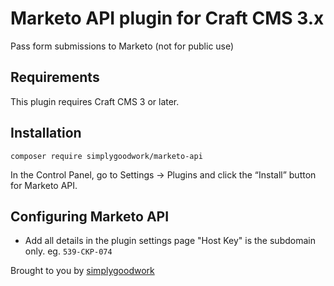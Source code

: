 # Marketo API plugin for Craft CMS 3.x
Pass form submissions to Marketo (not for public use)

## Requirements
This plugin requires Craft CMS 3 or later.

## Installation
`composer require simplygoodwork/marketo-api`

In the Control Panel, go to Settings → Plugins and click the “Install” button for Marketo API.

## Configuring Marketo API

- Add all details in the plugin settings page "Host Key" is the subdomain only. eg. `539-CKP-074`

Brought to you by [simplygoodwork](http://simplygoodwork.com)

